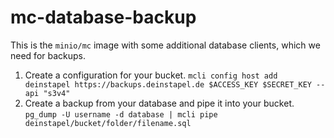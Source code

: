 # mc-database-backup

This is the `minio/mc` image with some additional database clients, which we need for backups.

1. Create a configuration for your bucket. `mcli config host add deinstapel https://backups.deinstapel.de $ACCESS_KEY $SECRET_KEY --api "s3v4"`
2. Create a backup from your database and pipe it into your bucket. `pg_dump -U username -d database | mcli pipe deinstapel/bucket/folder/filename.sql`